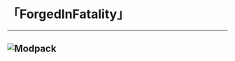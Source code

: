 # 「ForgedInFatality」
---
![Modpack](https://github.com/Mi6kbuttface/ForgedInFatality/blob/main/FiFBanner.gif)
---
